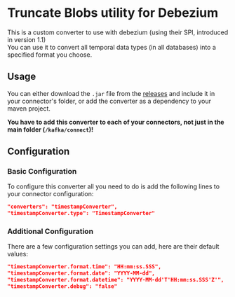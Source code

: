 # Truncate Blobs utility for Debezium
This is a custom converter to use with debezium (using their SPI, introduced in version 1.1)  
You can use it to convert all temporal data types (in all databases) into a specified format you choose.

## Usage
You can either download the `.jar` file from the [releases](https://github.com/oryanmoshe/debezium-timestamp-converter/releases) and include it in your connector's folder, or add the converter as a dependency to your maven project.

**You have to add this converter to each of your connectors, not just in the main folder (`/kafka/connect`)!**

## Configuration
### Basic Configuration
To configure this converter all you need to do is add the following lines to your connector configuration:
```json
"converters": "timestampConverter",
"timestampConverter.type": "TimestampConverter"
```

### Additional Configuration
There are a few configuration settings you can add, here are their default values:
```json
"timestampConverter.format.time": "HH:mm:ss.SSS",
"timestampConverter.format.date": "YYYY-MM-dd",
"timestampConverter.format.datetime": "YYYY-MM-dd'T'HH:mm:ss.SSS'Z'",
"timestampConverter.debug": "false"
```